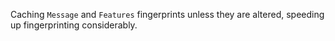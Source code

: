 Caching `Message` and `Features` fingerprints unless they are altered, speeding up fingerprinting considerably.